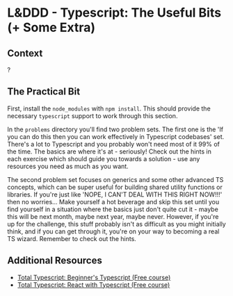 # L&DDD - Typescript: The Useful Bits (+ Some Extra)

## Context

?

## The Practical Bit

First, install the `node_modules` with `npm install`. This should provide the necessary `typescript` support to work through this section.

In the `problems` directory you'll find two problem sets. The first one is the 'If you can do this then you can work effectively in Typescript codebases' set. There's a lot to Typescript and you probably won't need most of it 99% of the time. The basics are where it's at - seriously! Check out the hints in each exercise which should guide you towards a solution - use any resources you need as much as you want.

The second problem set focuses on generics and some other advanced TS concepts, which can be super useful for building shared utility functions or libraries. If you're just like 'NOPE, I CAN'T DEAL WITH THIS RIGHT NOW!!!' then no worries... Make yourself a hot beverage and skip this set until you find yourself in a situation where the basics just don't quite cut it - maybe this will be next month, maybe next year, maybe never. However, if you're up for the challenge, this stuff probably isn't as difficult as you might initially think, and if you can get through it, you're on your way to becoming a real TS wizard. Remember to check out the hints.

## Additional Resources

- [Total Typescript: Beginner's Typescript (Free course)](https://www.totaltypescript.com/tutorials/beginners-typescript)
- [Total Typescript: React with Typescript (Free course)](https://www.totaltypescript.com/tutorials/react-with-typescript)
